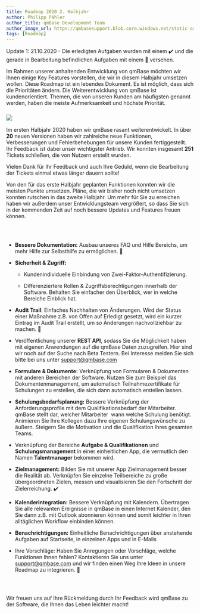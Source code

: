 ```yaml
---
title: Roadmap 2020 2. Halbjahr
author: Philipp Pähler
author_title: qmBase Development Team
author_image_url: https://qmbasesupport.blob.core.windows.net/static-assets/img/persons/paehler_round.png
tags: [Roadmap]
---
```


Update 1: 21.10.2020 - Die erledigten Aufgaben wurden mit einem ✔️ und die gerade in Bearbeitung befindlichen Aufgaben mit einem 🔧 versehen.

Im Rahmen unserer anhaltenden Entwicklung von qmBase möchten wir Ihnen einige Key Features vorstellen, die wir in diesem Halbjahr umsetzen wollen. Diese Roadmap ist ein lebendes Dokument. Es ist möglich, dass sich die Prioritäten ändern. Die Weiterentwicklung von qmBase ist kundenorientiert. Themen, die von unseren Kunden am häufigsten genannt werden, haben die meiste Aufmerksamkeit und höchste Priorität.

### ![](https://www.qmbase.com/wp-content/uploads/2020/01/Bild1-1200x589.jpg)

<!--truncate-->

Im ersten Halbjahr 2020 haben wir qmBase rasant weiterentwickelt. In über **20** neuen Versionen haben wir zahlreiche neue Funktionen, Verbesserungen und Fehlerbehebungen für unsere Kunden fertiggestellt. Ihr Feedback ist dabei unser wichtigster Antrieb. Wir konnten insgesamt **251** Tickets schließen, die von Nutzern erstellt wurden.

Vielen Dank für Ihr Feedback und auch Ihre Geduld, wenn die Bearbeitung der Tickets einmal etwas länger dauern sollte!

Von den für das erste Halbjahr geplanten Funktionen konnten wir die meisten Punkte umsetzen. Pläne, die wir bisher noch nicht umsetzen konnten rutschen in das zweite Halbjahr. Um mehr für Sie zu erreichen haben wir außerdem unser Entwicklungsteam vergrößert, so dass Sie sich in der kommenden Zeit auf noch bessere Updates und Features freuen können.

###  

- **Bessere Dokumentation:** Ausbau unseres FAQ und Hilfe Bereichs, um mehr Hilfe zur Selbsthilfe zu ermöglichen. 🔧

- **Sicherheit & Zugriff:**

  - Kundenindividuelle Einbindung von Zwei-Faktor-Authentifizierung.

  - Differenziertere Rollen & Zugriffsberechtigungen innerhalb der Software. Behalten Sie einfacher den Überblick, wer in welche Bereiche Einblick hat.

- **Audit Trail**: Einfaches Nachhalten von Änderungen. Wird der Status einer Maßnahme z.B. von Offen auf Erledigt gesetzt, wird ein kurzer Eintrag im Audit Trail erstellt, um so Änderungen nachvollziehbar zu machen. 🔧

- Veröffentlichung unserer **REST API**, sodass Sie die Möglichkeit haben mit eigenen Anwendungen auf die qmBase Daten zuzugreifen. Hier sind wir noch auf der Suche nach Beta Testern. Bei Interesse melden Sie sich bitte bei uns unter [support@qmbase.com](mailto:support@qmbase.com)

- **Formulare & Dokumente:** Verknüpfung von Formularen & Dokumenten mit anderen Bereichen der Software. Nutzen Sie zum Beispiel das Dokumentenmanagement, um automatisch Teilnahmezertifikate für Schulungen zu erstellen, die sich dann automatisch erstellen lassen.

- **Schulungsbedarfsplanung:** Bessere Verknüpfung der Anforderungsprofile mit dem Qualifikationsbedarf der Mitarbeiter. qmBase stellt dar, welcher Mitarbeiter  wann welche Schulung benötigt. Animieren Sie Ihre Kollegen dazu Ihre eigenen Schulungswünsche zu äußern. Steigern Sie die Motivation und die Qualifikation Ihres gesamten Teams.

- Verknüpfung der Bereiche **Aufgabe & Qualifikationen** und **Schulungsmanagement** in einer einheitlichen App, die vermutlich den Namen **Talentmanager** bekommen wird.

- **Zielmanagement:** Bilden Sie mit unserer App Zielmanagement besser die Realität ab. Verknüpfen Sie einzelne Teilbereiche zu große übergeordneten Zielen, messen und visualisieren Sie den Fortschritt der Zielerreichung. ✔️

- **Kalenderintegration:** Bessere Verknüpfung mit Kalendern. Übertragen Sie alle relevanten Ereignisse in qmBase in einen Internet Kalender, den Sie dann z.B. mit Outlook abonnieren können und somit leichter in Ihren alltäglichen Workflow einbinden können.

- **Benachrichtigungen:** Einheitliche Benachrichtigungen über anstehende Aufgaben auf Startseite, in einzelnen Apps und in E-Mails

- Ihre Vorschläge: Haben Sie Anregungen oder Vorschläge, welche Funktionen Ihnen fehlen? Kontaktieren Sie uns unter [support@qmbase.com](mailto:support@qmbase.com) und wir finden einen Weg Ihre Ideen in unsere Roadmap zu integrieren. 🔧

###  

Wir freuen uns auf Ihre Rückmeldung durch Ihr Feedback wird qmBase zu der Software, die Ihnen das Leben leichter macht!

